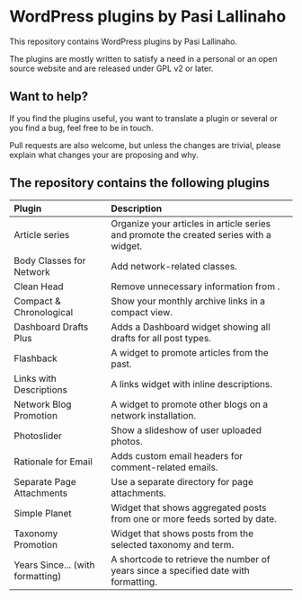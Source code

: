 # WordPress plugins by Pasi Lallinaho

This repository contains WordPress plugins by Pasi Lallinaho.

The plugins are mostly written to satisfy a need in a personal or an open source website and are released under GPL v2 or later. 

## Want to help?

If you find the plugins useful, you want to translate a plugin or several or you find a bug, feel free to be in touch.

Pull requests are also welcome, but unless the changes are trivial, please explain what changes your are proposing and why.

## The repository contains the following plugins

| Plugin                            | Description
| :-------------------------------- | :------------
| Article series                    | Organize your articles in article series and promote the created series with a widget.
| Body Classes for Network          | Add network-related <body> classes.
| Clean Head                        | Remove unnecessary information from <head>.
| Compact & Chronological           | Show your monthly archive links in a compact view.
| Dashboard Drafts Plus             | Adds a Dashboard widget showing all drafts for all post types.
| Flashback                         | A widget to promote articles from the past.
| Links with Descriptions           | A links widget with inline descriptions.
| Network Blog Promotion            | A widget to promote other blogs on a network installation.
| Photoslider                       | Show a slideshow of user uploaded photos.
| Rationale for Email               | Adds custom email headers for comment-related emails.
| Separate Page Attachments         | Use a separate directory for page attachments.
| Simple Planet                     | Widget that shows aggregated posts from one or more feeds sorted by date.
| Taxonomy Promotion                | Widget that shows posts from the selected taxonomy and term.
| Years Since... (with formatting)  | A shortcode to retrieve the number of years since a specified date with formatting.

